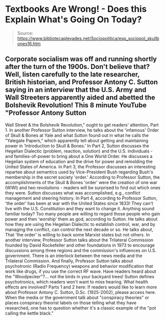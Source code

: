 # Textbooks Are Wrong! - Does this Explain What's Going On Today?

> Source: https://www.bibliotecapleyades.net/Sociopolitica/esp_sociopol_skullbones16.htm

Corporate socialism was off and running shortly after the
turn of the 1900s. Don't believe that?
Well, listen carefully to the
late researcher, British historian, and Professor Antony C.
Sutton saying in an interview that the U.S. Army and Wall Streeters apparently aided and abetted the Bolshevik
Revolution!
This 8 minute YouTube "Professor Antony Sutton
-
Wall Street & the Bolshevik
Revolution," ought to get readers' attention, Part 1.
In another Professor Sutton interview, he talks about the
'infamous'
Order of Skull & Bones at Yale and what Sutton
found out in what he calls the "Yalegate Papers," which
apparently tell about getting and maintaining power in 'Introduction to Skull & Bones.'
In Part 2,
Sutton discusses the Hegelian Dialectic (problem, reaction,
solution) and the U.S. individuals - and families-of-power
to bring about a
One World Order.
He discusses a Hegelian
system
of education and the drive for power and remolding the
United States of America.
In Part 3, the Professor discusses an interesting
repartee about semantics used by Vice-President
Bush
regarding Bush's membership in the secret society 'order.'
According to Professor Sutton,
the accomplishments of the Skull & Bones 'order' were the
creation of one war (WWI) and two revolutions - readers will
be surprised to find out which ones they were.
Sutton discusses what was
accomplished, e.g., conflict management and steering
history.
In Part 4, according to Professor Sutton, 'the order' has
been at war with the United States since 1833!
They can't live with the U.S.
Constitution and they want to change it. Anything sound
familiar today? Too many people are willing to regard those
people who gain power and then 'worship' them as god,
according to Sutton.
He talks about how they are
using the Hegelian Dialectic to establish control, war, and
by managing the conflict, can control the next decade or so.
He talks about,
That 'the order' is willing to
back some Marxist states but not others.
In another interview, Professor Sutton talks about
the
Trilateral Commission founded by
David Rockefeller and
other foundations in 1973 to encourage discussions among
three regions and the commission's influences on U.S.
government.
There is an interlock between
the news media and the Trilateral Commission.
And finally, Professor Sutton talks
about psychotronic
(Radio Frequency) weapons and behavior modification that
work like drugs, if you use the correct RF wave.
Have readers heard about
the "Woodpecker"?... not the birds in your backyard trees! Sutton
defines psychotronics, which readers won't want to miss
hearing.
What health effects are involved?
Parts 1 and 2 here:
If readers would like to learn more about Professor Antony
C. Sutton, D.Sc. (1925-2002), please access
here.
When the media or the government talk about "conspiracy
theories" or places conspiracy theorist labels on those
telling what they have researched, one has to question
whether it's a classic example of the "pot calling the
kettle black."
